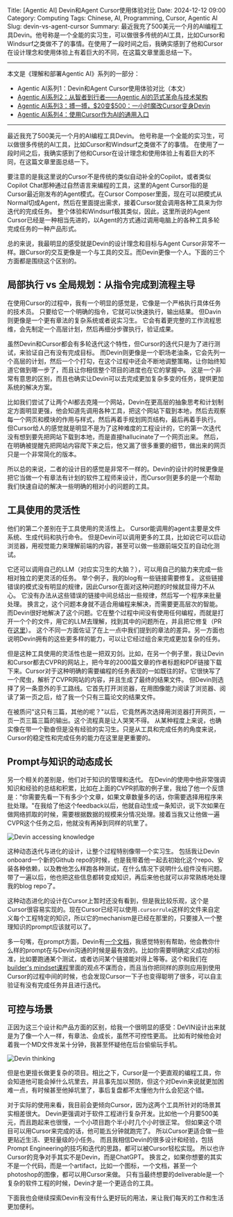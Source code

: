 Title: [Agentic AI] Devin和Agent Cursor使用体验对比
Date: 2024-12-12 09:00
Category: Computing
Tags: Chinese, AI, Programming, Cursor, Agentic AI
Slug: devin-vs-agent-cursor
Summary: 最近我充了500美元一个月的AI编程工具Devin。他号称是一个全能的实习生，可以做很多传统的AI工具，比如Cursor和Windsurf之类做不了的事情。在使用了一段时间之后，我确实感到了他和Cursor在设计理念和使用体验上有着巨大的不同，在这篇文章里面总结一下。

---

本文是《理解和部署Agentic AI》系列的一部分：

* Agentic AI系列1：Devin和Agent Cursor使用体验对比（本文）
* [Agentic AI系列2：从智者到行者——Agentic AI的范式革命与技术架构](/agentic-ai.html)
* [Agentic AI系列3：搏一搏，&#36;20变&#36;500：一小时魔改Cursor变身Devin](/cursor-to-devin.html)
* [Agentic AI系列4：使用Cursor作为AI的通用入口](/cursor-ai-entry.html)

---

最近我充了500美元一个月的AI编程工具Devin。
他号称是一个全能的实习生，可以做很多传统的AI工具，比如Cursor和Windsurf之类做不了的事情。
在使用了一段时间之后，我确实感到了他和Cursor在设计理念和使用体验上有着巨大的不同，在这篇文章里面总结一下。

要注意的是我这里说的Cursor不是传统的类似自动补全的Copilot，或者类似Copilot Chat那种通过自然语言来编程的工具，这里的Agent Cursor指的是Cursor最近刚发布的Agent模式。在Cursor Composer里面，现在可以把模式从Normal切成Agent，然后在里面提出需求，接着Cursor就会调用各种工具来为你迭代的完成任务。
整个体验和Windsurf极其类似，因此，这里所说的Agent Cursor已经是一种相当先进的，以Agent的方式通过调用电脑上的各种工具多轮完成任务的一种产品形式。

总的来说，我最明显的感受就是Devin的设计理念和目标与Agent Cursor非常不一样。跟Cursor的交互更像是一个与工具的交互。而Devin更像一个人。下面的三个方面都是围绕这个区别的。

## 局部执行 vs 全局规划：从指令完成到流程主导

在使用Cursor的过程中，我有一个明显的感觉是，它像是一个严格执行具体任务的技术员。
只要给它一个明确的指令，它就可以快速执行，输出结果。
但Davin则更像是一个更有章法的复杂系统或者说实习生。
它会有着更完整的工作流程思维，会先制定一个高层计划，然后再细分步骤执行，验证成果。

虽然Devin和Cursor都会有多轮迭代这个特性，但Cursor的迭代只是为了进行测试，来验证自己有没有完成目标。
而Devin则更像是一个职场老油条，它会先列一个高层的计划，然后一个个打勾，在这个过程中还会不断地调整策略，让你始终知道它做到哪一步了，而且让你相信整个项目的进度也在它的掌握中。
这是一个非常有意思的区别，而且也确实让Devin可以去完成更加复杂多变的任务，提供更加系统的解决方案。

比如我们尝试了让两个AI都去克隆一个网站，Devin在更高层的抽象思考和计划制定方面明显更强，他会知道先调用各种工具，把这个网站下载到本地，然后去观察每一个网页和模块的作用与样式，然后再着手规划网页结构，最后再着手执行。
但Cursor给人的感觉就是明显不是为了这种难度的工程设计的，它的第一次迭代没有想到要先把网站下载到本地，而是直接hallucinate了一个网页出来。
然后，在明确被提醒先把网站内容爬下来之后，他又漏了很多重要的细节，做出来的网页只是一个非常简化的版本。

所以总的来说，二者的设计目的感觉是非常不一样的。Devin的设计的时候更像是把它当做一个有章法有计划的软件工程师来设计，而Cursor则更多的是一个帮助我们快速自动的解决一些明确的相对小的问题的工具。

## 工具使用的灵活性

他们的第二个差别在于工具使用的灵活性上。
Cursor能调用的agent主要是文件系统、生成代码和执行命令。
但是Devin可以调用更多的工具，比如说它可以启动浏览器，用视觉能力来理解前端的内容，甚至可以做一些跟前端交互的自动化测试。

它还可以调用自己的LLM（对应实习生的大脑？），可以用自己的脑力来完成一些相对独立的更灵活的任务。
举个例子，我的blog有一些链接需要修复。
这些链接错误的模式没有明显的规律，因此Cursor在面对这种问题的时候就显得力不从心。
它没有办法从这些错误的链接中间总结出一些规律，然后写一个程序来批量处理。
换言之，这个问题本身就不适合用编程来解决，而需要更高层次的智能。
而Devin很好地解决了这个问题。它在整个过程中间没有使用任何编程，而就是打开一个个的文件，用它的LLM去理解，找到其中的问题所在，并且把它修复（PR在[这里](https://github.com/grapeot/blog/pull/31)）。
这个不同一方面佐证了在上一点中我们提到的章法的差异。另一方面也说明Devin拥有的这些更多样的能力，可以让它经过组合来完成更加复杂的任务。

但是这种工具使用的灵活性也是一把双刃剑。比如，在另一个例子里，我让Devin和Cursor都去CVPR的网站上，把今年的2000篇文章的作者标题和PDF链接下载下来。Cursor对于这种明确的需要编程的任务表现的一如既往的好。它很快写了一个爬虫，解析了CVPR网站的内容，并且生成了最终的结果文件。
但Devin则选择了另一条意外的手工路线。它首先打开浏览器，在用图像能力阅读了浏览器、阅读了第一页之后，给了我一个只有三篇论文的结果文件。

在被质问"这只有三篇，其他的呢？"以后，它竟然再次选择用浏览器打开网页，一页一页三篇三篇的输出。这个流程真是让人哭笑不得。
从某种程度上来说，也确实像在带一个勤奋但是没有经验的实习生。只是从工具和完成任务的角度来说，Cursor的稳定性和完成任务的能力在这里是更重要的。

## Prompt与知识的动态成长

另一个相关的差别是，他们对于知识的管理和迭代。
在Devin的使用中他非常强调知识和经验的总结和积累，比如在上面的CVPR抓取的例子里，我给了他一个反馈是："你需要先看一下有多少个文章，如果文章数量多的话，你需要选择用程序来批处理。"在我给了他这个feedback以后，他就自动生成一条知识，说下次如果在做网络抓取的时候，需要根据数据的规模来分情况处理。接着当我又让他做一遍CVPR这个任务之后，他就没有再掉到同样的坑里了。

![Devin accessing knowledge](/images/devin-access-knowledge.jpg)

这种动态迭代与进化的设计，让整个过程特别像带一个实习生。
包括我让Devin onboard一个新的Github repo的时候，也是我带着他一起去初始化这个repo、安装各种依赖，以及教他怎么样跑各种测试，在什么情况下说明什么组件没有问题。
带了一遍以后，他也把这些信息都转变成知识，再后来他也就可以非常熟练地处理我的blog repo了。

这种动态进化的设计在Cursor上暂时还没有看到，但是我比较乐观，这个是Cursor很容易实现的。现在Cursor已经可以使用`.cursorrule`这样的文件来自定义每个工程特定的知识，所以它的mechanism是已经在那里的，只要接入一个整理知识的prompt应该就可以了。

多一句嘴，在prompt方面，Devin有[一个文档](https://docs.devin.ai/learn-about-devin/prompting)，我感觉特别有帮助，他会教你什么样的prompt在与Devin沟通的时候是最有效的。比如你需要明确定义成功的标准，比如要跑通某个测试，或者访问某个链接能对得上等等。这个和我们在[builder's mindset课程](https://maven.com/kedaibiao/genai)里面的观点不谋而合，而且当你把同样的原则应用到使用Cursor的过程中间的时候，也会发现Cursor一下子也变得聪明了很多，可以自主验证有没有完成任务并且进行迭代。

## 可控与场景

正因为这三个设计和产品方面的区别，给我一个很明显的感受：DeVIN设计出来就是为了像一个人一样，有章法、会成长，虽然不可控性更高。
比如有时候他会对着我一个MD文件发呆十分钟，我甚至怀疑他在后台偷偷玩手机。

![Devin thinking](/images/devin-10min.jpg)

但是也更擅长做更复杂的项目。相比之下，Cursor是一个更直观的编程工具，你会知道他可能会掉什么坑里去，并且事先加以预防，但这个对Devin来说就更加困难一点，有时候甚至他掉坑里了，事后复盘都不太懂他为什么会犯这个错。

对于实际的使用来看，我目前会更倾向Cursor，因为这两个工具所针对的场景其实相差很大。
Devin更强调对于软件工程进行复杂开发。比如他一个月要500美元，而且跑起来也很慢，一个小项目跑个半小时几个小时很正常。
但如果这个项目可以用Cursor来完成的话，他可能五分钟就跑完了。
所以Cursor更适合做一些更贴近生活、更轻量级的小任务。
而且我相信Devin的很多设计和经验，包括Prompt Engineering的技巧和迭代的思路，都可以被Cursor轻松实现。
所以也许Cursor的竞争对手其实不是Devin，而是ChatGPT。
换言之，如果你想要的其实不是一个代码，而是一个artifact，比如一个图标，一个文档，甚至一个photoshop的图像，都可以用Cursor来做。
只有当最终想要的deliverable是一个复杂的软件工程的时候，Devin才是一个更适合的工具。

下面我也会继续探索Devin有没有什么更好玩的用法，来让我们每天的工作和生活更加便利。

<script async data-uid="65448d4615" src="https://yage.kit.com/65448d4615/index.js"></script>
